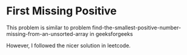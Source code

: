 # First Missing Positive

This problem is similar to problem find-the-smallest-positive-number-missing-from-an-unsorted-array in geeksforgeeks

However, I followed the nicer solution in leetcode.

